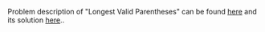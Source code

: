 Problem description of "Longest Valid Parentheses" can be found [here](hhttps://leetcode.com/problems/longest-valid-parentheses/) and its solution [here](https://github.com/aurimas13/LeetCode-HR-MAANG/blob/main/LeetCode/Python%20Solutions/Longest%20Valid%20Parentheses/longest.py)..
